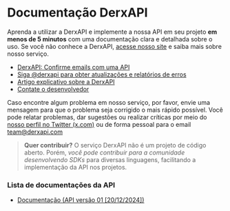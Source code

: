 # Documentação DerxAPI

Aprenda a utilizar a DerxAPI e implemente a nossa API em seu projeto **em menos de 5 minutos** com uma documentação clara e detalhada sobre o uso. Se você não conhece a DerxAPI, [acesse nosso site](https://derxapi.com) e saiba mais sobre nosso serviço.

- [DerxAPI: Confirme emails com uma API](https://derxapi.com)
- [Siga @derxapi para obter atualizações e relatórios de erros](https://x.com/derxapi)
- [Artigo explicativo sobre a DerxAPI](https://www.tabnews.com.br/jaedsonpys/pitch-envie-codigos-de-confirmacao-via-email-com-um-endpoint-e-economize-recursos-do-servidor-conheca-a-derxapi)
- [Contate o desenvolvedor](mailto:jaedson.dev@proton.me)

Caso encontre algum problema em nosso serviço, por favor, envie uma mensagem para que o problema seja corrigido o mais rápido possível. Você pode relatar problemas, dar sugestões ou realizar críticas por meio do [nosso perfil no Twitter (x.com)](https://x.com/derxapi) ou de forma pessoal para o email [team@derxapi.com](mailto:team@derxapi.com)

> **Quer contribuir?** O serviço DerxAPI não é um projeto de código aberto. Porém, *você pode contribuir para a comunidade desenvolvendo SDKs* para diversas linguagens, facilitando a implementação da API nos projetos. 

### Lista de documentações da API

- [Documentação (API versão 01 [20/12/2024])](https://github.com/firlast/derxapi-docs/blob/main/docs/v1_api.md)
